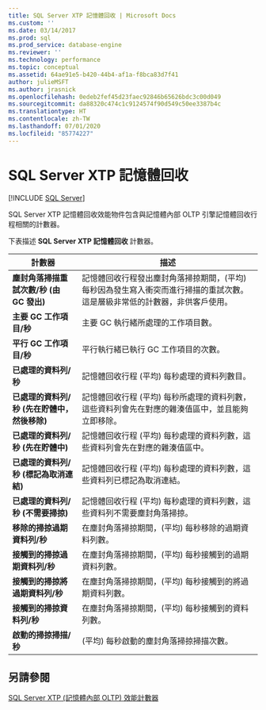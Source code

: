 ```yaml
---
title: SQL Server XTP 記憶體回收 | Microsoft Docs
ms.custom: ''
ms.date: 03/14/2017
ms.prod: sql
ms.prod_service: database-engine
ms.reviewer: ''
ms.technology: performance
ms.topic: conceptual
ms.assetid: 64ae91e5-b420-44b4-af1a-f8bca83d7f41
author: julieMSFT
ms.author: jrasnick
ms.openlocfilehash: 0edeb2fef45d23faec92846b65626bdc3c00d049
ms.sourcegitcommit: da88320c474c1c9124574f90d549c50ee3387b4c
ms.translationtype: HT
ms.contentlocale: zh-TW
ms.lasthandoff: 07/01/2020
ms.locfileid: "85774227"
---
```

# <a name="sql-server-xtp-garbage-collection"></a>SQL Server XTP 記憶體回收
 [!INCLUDE [SQL Server](../../includes/applies-to-version/sqlserver.md)]

  SQL Server XTP 記憶體回收效能物件包含與記憶體內部 OLTP 引擎記憶體回收行程相關的計數器。  
  
 下表描述 **SQL Server XTP 記憶體回收** 計數器。  
  
|計數器|描述|  
|-------------|-----------------|  
|**塵封角落掃描重試次數/秒 (由 GC 發出)**|記憶體回收行程發出塵封角落掃掠期間，(平均) 每秒因為發生寫入衝突而進行掃描的重試次數。 這是層級非常低的計數器，非供客戶使用。|  
|**主要 GC 工作項目/秒**|主要 GC 執行緒所處理的工作項目數。|  
|**平行 GC 工作項目/秒**|平行執行緒已執行 GC 工作項目的次數。|  
|**已處理的資料列/秒**|記憶體回收行程 (平均) 每秒處理的資料列數目。|  
|**已處理的資料列/秒 (先在貯體中，然後移除)**|記憶體回收行程 (平均) 每秒所處理的資料列數，這些資料列會先在對應的雜湊值區中，並且能夠立即移除。|  
|**已處理的資料列/秒 (先在貯體中)**|記憶體回收行程 (平均) 每秒處理的資料列數，這些資料列會先在對應的雜湊值區中。|  
|**已處理的資料列/秒 (標記為取消連結)**|記憶體回收行程 (平均) 每秒處理的資料列數，這些資料列已標記為取消連結。|  
|**已處理的資料列/秒 (不需要掃掠)**|記憶體回收行程 (平均) 每秒處理的資料列數，這些資料列不需要塵封角落掃掠。|  
|**移除的掃掠過期資料列/秒**|在塵封角落掃掠期間，(平均) 每秒移除的過期資料列數。|  
|**接觸到的掃掠過期資料列/秒**|在塵封角落掃掠期間，(平均) 每秒接觸到的過期資料列數。|  
|**接觸到的掃掠將過期資料列/秒**|在塵封角落掃掠期間，(平均) 每秒接觸到的將過期資料列數。|  
|**接觸到的掃掠資料列/秒**|在塵封角落掃掠期間，(平均) 每秒接觸到的資料列數。|  
|**啟動的掃掠掃描/秒**|(平均) 每秒啟動的塵封角落掃掠掃描次數。|  
  
## <a name="see-also"></a>另請參閱  
 [SQL Server XTP &#40;記憶體內部 OLTP&#41; 效能計數器](../../relational-databases/performance-monitor/sql-server-xtp-in-memory-oltp-performance-counters.md)  
  
  
